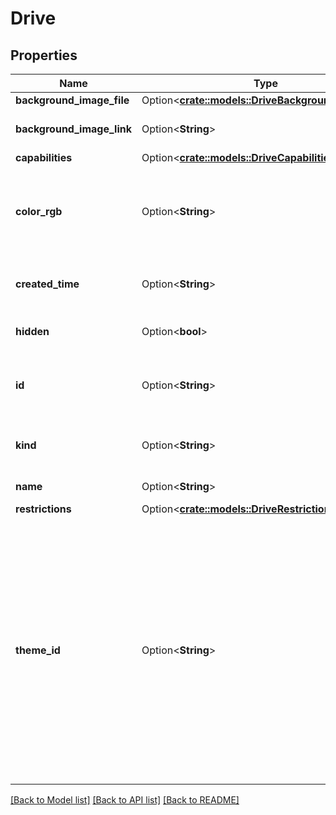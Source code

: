 # Drive

## Properties

Name | Type | Description | Notes
------------ | ------------- | ------------- | -------------
**background_image_file** | Option<[**crate::models::DriveBackgroundImageFile**](Drive_backgroundImageFile.md)> |  | [optional]
**background_image_link** | Option<**String**> | A short-lived link to this shared drive's background image. | [optional]
**capabilities** | Option<[**crate::models::DriveCapabilities**](Drive_capabilities.md)> |  | [optional]
**color_rgb** | Option<**String**> | The color of this shared drive as an RGB hex string. It can only be set on a drive.drives.update request that does not set themeId. | [optional]
**created_time** | Option<**String**> | The time at which the shared drive was created (RFC 3339 date-time). | [optional]
**hidden** | Option<**bool**> | Whether the shared drive is hidden from default view. | [optional]
**id** | Option<**String**> | The ID of this shared drive which is also the ID of the top level folder of this shared drive. | [optional]
**kind** | Option<**String**> | Identifies what kind of resource this is. Value: the fixed string \"drive#drive\". | [optional][default to drive#drive]
**name** | Option<**String**> | The name of this shared drive. | [optional]
**restrictions** | Option<[**crate::models::DriveRestrictions**](Drive_restrictions.md)> |  | [optional]
**theme_id** | Option<**String**> | The ID of the theme from which the background image and color will be set. The set of possible driveThemes can be retrieved from a drive.about.get response. When not specified on a drive.drives.create request, a random theme is chosen from which the background image and color are set. This is a write-only field; it can only be set on requests that don't set colorRgb or backgroundImageFile. | [optional]

[[Back to Model list]](../README.md#documentation-for-models) [[Back to API list]](../README.md#documentation-for-api-endpoints) [[Back to README]](../README.md)


